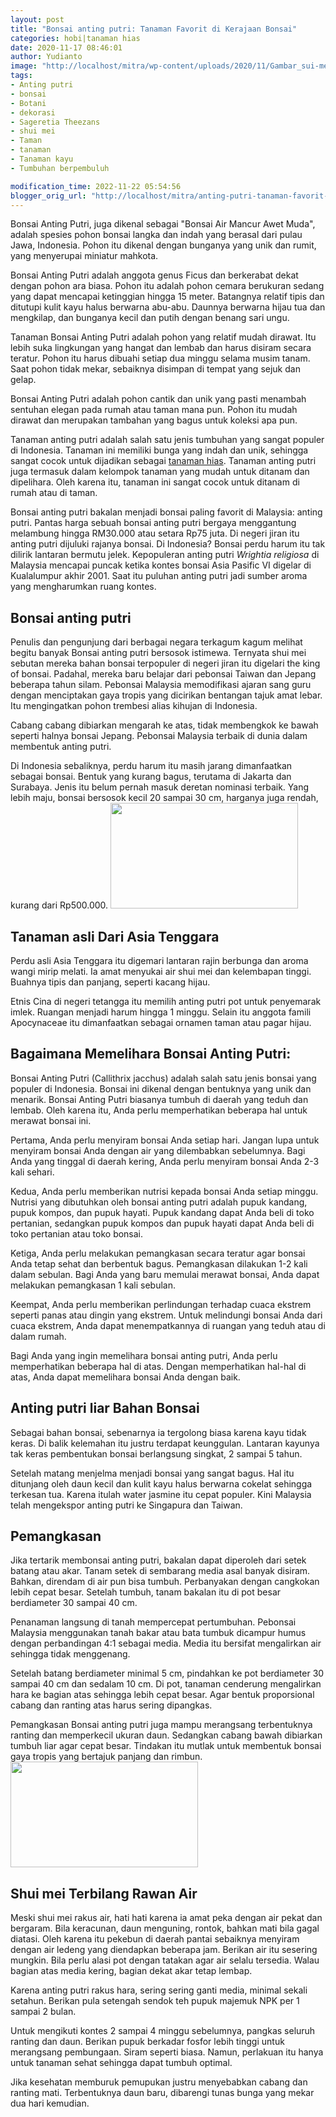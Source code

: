 ```yaml
---
layout: post
title: "Bonsai anting putri: Tanaman Favorit di Kerajaan Bonsai"
categories: hobi|tanaman hias
date: 2020-11-17 08:46:01
author: Yudianto
image: "http://localhost/mitra/wp-content/uploads/2020/11/Gambar_sui-mei_640x421.jpg"
tags:
- Anting putri
- bonsai
- Botani
- dekorasi
- Sageretia Theezans
- shui mei
- Taman
- tanaman
- Tanaman kayu
- Tumbuhan berpembuluh

modification_time: 2022-11-22 05:54:56
blogger_orig_url: "http://localhost/mitra/anting-putri-tanaman-favorit-di.html"
---
```


Bonsai Anting Putri, juga dikenal sebagai "Bonsai Air Mancur Awet Muda", adalah spesies pohon bonsai langka dan indah yang berasal dari pulau Jawa, Indonesia. Pohon itu dikenal dengan bunganya yang unik dan rumit, yang menyerupai miniatur mahkota.

Bonsai Anting Putri adalah anggota genus Ficus dan berkerabat dekat dengan pohon ara biasa. Pohon itu adalah pohon cemara berukuran sedang yang dapat mencapai ketinggian hingga 15 meter. Batangnya relatif tipis dan ditutupi kulit kayu halus berwarna abu-abu. Daunnya berwarna hijau tua dan mengkilap, dan bunganya kecil dan putih dengan benang sari ungu.

Tanaman Bonsai Anting Putri adalah pohon yang relatif mudah dirawat. Itu lebih suka lingkungan yang hangat dan lembab dan harus disiram secara teratur. Pohon itu harus dibuahi setiap dua minggu selama musim tanam. Saat pohon tidak mekar, sebaiknya disimpan di tempat yang sejuk dan gelap.

Bonsai Anting Putri adalah pohon cantik dan unik yang pasti menambah sentuhan elegan pada rumah atau taman mana pun. Pohon itu mudah dirawat dan merupakan tambahan yang bagus untuk koleksi apa pun.

Tanaman anting putri adalah salah satu jenis tumbuhan yang sangat populer di Indonesia. Tanaman ini memiliki bunga yang indah dan unik, sehingga sangat cocok untuk dijadikan sebagai <a class="wpil_keyword_link" title="tanaman hias" href="http://127.0.0.1/mitra/tanaman-hias" data-wpil-keyword-link="linked">tanaman hias</a>. Tanaman anting putri juga termasuk dalam kelompok tanaman yang mudah untuk ditanam dan dipelihara. Oleh karena itu, tanaman ini sangat cocok untuk ditanam di rumah atau di taman.

Bonsai anting putri bakalan menjadi bonsai paling favorit di Malaysia: anting putri. Pantas harga sebuah bonsai anting putri bergaya menggantung melambung hingga RM30.000 atau setara Rp75 juta. Di negeri jiran itu anting putri dijuluki rajanya bonsai. Di Indonesia? Bonsai perdu harum itu tak dilirik lantaran bermutu jelek. Kepopuleran anting putri <em>Wrightia religiosa</em> di Malaysia mencapai puncak ketika kontes bonsai Asia Pasific VI digelar di Kualalumpur akhir 2001. Saat itu puluhan anting putri jadi sumber aroma yang mengharumkan ruang kontes.
<h2>Bonsai anting putri</h2>
Penulis dan pengunjung dari berbagai negara terkagum kagum melihat begitu banyak Bonsai anting putri bersosok istimewa. Ternyata shui mei sebutan mereka bahan bonsai terpopuler di negeri jiran itu digelari the king of bonsai.
Padahal, mereka baru belajar dari pebonsai Taiwan dan Jepang beberapa tahun silam. Pebonsai Malaysia memodifikasi ajaran sang guru dengan menciptakan gaya tropis yang dicirikan bentangan tajuk amat lebar. Itu mengingatkan pohon trembesi alias kihujan di Indonesia.

Cabang cabang dibiarkan mengarah ke atas, tidak membengkok ke bawah seperti halnya bonsai Jepang. Pebonsai Malaysia terbaik di dunia dalam membentuk anting putri.

Di Indonesia sebaliknya, perdu harum itu masih jarang dimanfaatkan sebagai bonsai. Bentuk yang kurang bagus, terutama di Jakarta dan Surabaya. Jenis itu belum pernah masuk deretan nominasi terbaik. Yang lebih maju, bonsai bersosok kecil 20 sampai 30 cm, harganya juga rendah, kurang dari Rp500.000.
<a href="http://127.0.0.1/mitra/wp-content/uploads/2020/11/Anting-putri.jpg"><img class="aligncenter wp-image-19483 size-medium" src="http://127.0.0.1/mitra/wp-content/uploads/2020/11/Anting-putri-300x169.jpg" alt="" width="300" height="169" /></a>
<h2 id="Memancing">Tanaman asli Dari Asia Tenggara</h2>
Perdu asli Asia Tenggara itu digemari lantaran rajin berbunga dan aroma wangi mirip melati. Ia amat menyukai air shui mei dan kelembapan tinggi. Buahnya tipis dan panjang, seperti kacang hijau.

Etnis Cina di negeri tetangga itu memilih anting putri pot untuk penyemarak imlek. Ruangan menjadi harum hingga 1 minggu. Selain itu anggota famili Apocynaceae itu dimanfaatkan sebagai ornamen taman atau pagar hijau.
<h2>Bagaimana Memelihara Bonsai Anting Putri:</h2>
Bonsai Anting Putri (Callithrix jacchus) adalah salah satu jenis bonsai yang populer di Indonesia. Bonsai ini dikenal dengan bentuknya yang unik dan menarik. Bonsai Anting Putri biasanya tumbuh di daerah yang teduh dan lembab. Oleh karena itu, Anda perlu memperhatikan beberapa hal untuk merawat bonsai ini.

Pertama, Anda perlu menyiram bonsai Anda setiap hari. Jangan lupa untuk menyiram bonsai Anda dengan air yang dilembabkan sebelumnya. Bagi Anda yang tinggal di daerah kering, Anda perlu menyiram bonsai Anda 2-3 kali sehari.

Kedua, Anda perlu memberikan nutrisi kepada bonsai Anda setiap minggu. Nutrisi yang dibutuhkan oleh bonsai anting putri adalah pupuk kandang, pupuk kompos, dan pupuk hayati. Pupuk kandang dapat Anda beli di toko pertanian, sedangkan pupuk kompos dan pupuk hayati dapat Anda beli di toko pertanian atau toko bonsai.

Ketiga, Anda perlu melakukan pemangkasan secara teratur agar bonsai Anda tetap sehat dan berbentuk bagus. Pemangkasan dilakukan 1-2 kali dalam sebulan. Bagi Anda yang baru memulai merawat bonsai, Anda dapat melakukan pemangkasan 1 kali sebulan.

Keempat, Anda perlu memberikan perlindungan terhadap cuaca ekstrem seperti panas atau dingin yang ekstrem. Untuk melindungi bonsai Anda dari cuaca ekstrem, Anda dapat menempatkannya di ruangan yang teduh atau di dalam rumah.

Bagi Anda yang ingin memelihara bonsai anting putri, Anda perlu memperhatikan beberapa hal di atas. Dengan memperhatikan hal-hal di atas, Anda dapat memelihara bonsai Anda dengan baik.
<h2>Anting putri liar Bahan Bonsai</h2>
Sebagai bahan bonsai, sebenarnya ia tergolong biasa karena kayu tidak keras. Di balik kelemahan itu justru terdapat keunggulan. Lantaran kayunya tak keras pembentukan bonsai berlangsung singkat, 2 sampai 5 tahun.

Setelah matang menjelma menjadi bonsai yang sangat bagus. Hal itu ditunjang oleh daun kecil dan kulit kayu halus berwarna cokelat sehingga terkesan tua. Karena itulah water jasmine itu cepat populer. Kini Malaysia telah mengekspor anting putri ke Singapura dan Taiwan.
<h2>Pemangkasan</h2>
Jika tertarik membonsai anting putri, bakalan dapat diperoleh dari setek batang atau akar. Tanam setek di sembarang media asal banyak disiram. Bahkan, direndam di air pun bisa tumbuh. Perbanyakan dengan cangkokan lebih cepat besar. Setelah tumbuh, tanam bakalan itu di pot besar berdiameter 30 sampai 40 cm.

Penanaman langsung di tanah mempercepat pertumbuhan. Pebonsai Malaysia menggunakan tanah bakar atau bata tumbuk dicampur humus dengan perbandingan 4:1 sebagai media. Media itu bersifat mengalirkan air sehingga tidak menggenang.

Setelah batang berdiameter minimal 5 cm, pindahkan ke pot berdiameter 30 sampai 40 cm dan sedalam 10 cm. Di pot, tanaman cenderung mengalirkan hara ke bagian atas sehingga lebih cepat besar. Agar bentuk proporsional cabang dan ranting atas harus sering dipangkas.

Pemangkasan Bonsai anting putri juga mampu merangsang terbentuknya ranting dan memperkecil ukuran daun. Sedangkan cabang bawah dibiarkan tumbuh liar agar cepat besar. Tindakan itu mutlak untuk membentuk bonsai gaya tropis yang bertajuk panjang dan rimbun.
<a href="http://127.0.0.1/mitra/wp-content/uploads/2020/11/bonsai.jpg"><img class="aligncenter wp-image-19484 size-medium" src="http://127.0.0.1/mitra/wp-content/uploads/2020/11/bonsai-300x169.jpg" alt="" width="300" height="169" /></a>
<h2 id="Air">Shui mei Terbilang Rawan Air</h2>
Meski shui mei rakus air, hati hati karena ia amat peka dengan air pekat dan bergaram. Bila keracunan, daun menguning, rontok, bahkan mati bila gagal diatasi. Oleh karena itu pekebun di daerah pantai sebaiknya menyiram dengan air ledeng yang diendapkan beberapa jam. Berikan air itu sesering mungkin. Bila perlu alasi pot dengan tatakan agar air selalu tersedia. Walau bagian atas media kering, bagian dekat akar tetap lembap.

Karena anting putri rakus hara, sering sering ganti media, minimal sekali setahun. Berikan pula setengah sendok teh pupuk majemuk NPK per 1 sampai 2 bulan.

Untuk mengikuti kontes 2 sampai 4 minggu sebelumnya, pangkas seluruh ranting dan daun. Berikan pupuk berkadar fosfor lebih tinggi untuk merangsang pembungaan. Siram seperti biasa. Namun, perlakuan itu hanya untuk tanaman sehat sehingga dapat tumbuh optimal.

Jika kesehatan memburuk pemupukan justru menyebabkan cabang dan ranting mati. Terbentuknya daun baru, dibarengi tunas bunga yang mekar dua hari kemudian.
